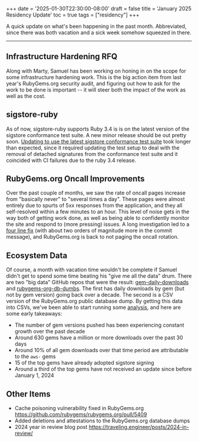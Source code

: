 +++
date = '2025-01-30T22:30:00-08:00'
draft = false
title = 'January 2025 Residency Update'
toc = true
tags = ["residency"]
+++

A quick update on what's been happening in the past month. Abbreviated, since there was both vacation and a sick week somehow squeezed in there.

<!--more-->

---

## Infrastructure Hardening RFQ

Along with Marty, Samuel has been working on honing in on the scope for some infrastructure hardening work.
This is the big action item from last year's RubyGems.org security audit, and figuring out how to ask for the work to be done is important -- it will steer both the impact of the work as well as the cost.

## sigstore-ruby

As of now, sigstore-ruby supports Ruby 3.4 is is on the latest version of the sigstore conformance test suite. A new minor release should be out pretty soon. [Updating to use the latest sigstore conformance test suite](https://github.com/sigstore/sigstore-ruby/pull/207) took longer than expected, since it required updating the test setup to deal with the removal of detached signatures from the conformance test suite and it coincided with CI failures due to the ruby 3.4 release.

## RubyGems.org Oncall Improvements

Over the past couple of months, we saw the rate of oncall pages increase from "basically never" to "several times a day".
These pages were almost entirely due to spurts of 5xx responses from the application, and they all self-resolved within a few minutes to an hour.
This level of noise gets in the way both of getting work done, as well as being able to confidently monitor the site and respond to (more pressing) issues.
A long investigation led to a [four line fix](https://github.com/rubygems/rubygems.org/pull/5392) (with about two orders of magnitude more in the commit message),
and RubyGems.org is back to not paging the oncall rotation.

## Ecosystem Data

Of course, a month with vacation time wouldn't be complete if Samuel didn't get to spend some time beating his "give me all the data" drum.
There are two "big data" GitHub repos that were the result: [gem-daily-downloads](https://github.com/segiddins/gem-daily-downloads) and [rubygems-org-db-dumbs](https://github.com/segiddins/rubygems-org-db-dumps).
The first has daily downloads by gem (but not by gem version) going back over a decade.
The second is a CSV version of the RubyGems.org public database dump.
By getting this data into CSVs, we've been able to start running some [analysis](https://github.com/segiddins/rubygems-org-db-dumps/blob/f2f0b858670d88e0aa69fac663288a8804251d1e/analysis.ipynb), and here are some early takeaways:

* The number of gem versions pushed has been experiencing constant growth over the past decade
* Around 630 gems have a million or more downloads over the past 30 days
* Around 10% of all gem downloads over that time period are attributable to the `aws-` gems
* 15 of the top gems have already adopted sigstore signing
* Around a third of the top gems have not received an update since before January 1, 2024

## Other Items

* Cache poisoning vulnerability fixed in RubyGems.org https://github.com/rubygems/rubygems.org/pull/5409
* Added deletions and attestations to the RubyGems.org database dumps
* 2024 year in review blog post https://traveling.engineer/posts/2024-in-review/
